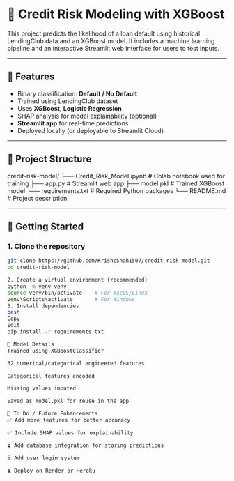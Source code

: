 # 🏦 Credit Risk Modeling with XGBoost

This project predicts the likelihood of a loan default using historical LendingClub data and an XGBoost model. It includes a machine learning pipeline and an interactive Streamlit web interface for users to test inputs.

---

## 📌 Features

- Binary classification: **Default / No Default**
- Trained using LendingClub dataset
- Uses **XGBoost**, **Logistic Regression**
- SHAP analysis for model explainability (optional)
- **Streamlit app** for real-time predictions
- Deployed locally (or deployable to Streamlit Cloud)

---

## 📁 Project Structure

credit-risk-model/
├── Credit_Risk_Model.ipynb # Colab notebook used for training
├── app.py # Streamlit web app
├── model.pkl # Trained XGBoost model
├── requirements.txt # Required Python packages
└── README.md # Project description

---

## 🚀 Getting Started

### 1. Clone the repository

```bash
git clone https://github.com/KrishcShah1507/credit-risk-model.git
cd credit-risk-model

2. Create a virtual environment (recommended)
python -m venv venv
source venv/bin/activate    # For macOS/Linux
venv\Scripts\activate       # For Windows
3. Install dependencies
bash
Copy
Edit
pip install -r requirements.txt

🧠 Model Details
Trained using XGBoostClassifier

32 numerical/categorical engineered features

Categorical features encoded

Missing values imputed

Saved as model.pkl for reuse in the app

📌 To Do / Future Enhancements
✅ Add more features for better accuracy

✅ Include SHAP values for explainability

⏳ Add database integration for storing predictions

⏳ Add user login system

⏳ Deploy on Render or Heroku


